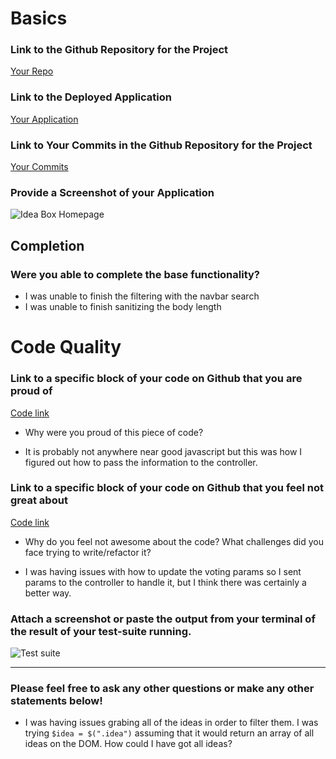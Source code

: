 
# Basics

### Link to the Github Repository for the Project
[Your Repo](https://github.com/Laner12/revenge_of_idea_box)

### Link to the Deployed Application
[Your Application](https://revenge-of-idea-box.herokuapp.com/)

### Link to Your Commits in the Github Repository for the Project
[Your Commits](https://github.com/Laner12/revenge_of_idea_box/commits/master)

### Provide a Screenshot of your Application
![Idea Box Homepage](http://i.imgur.com/6FrjDn3.png)

## Completion

### Were you able to complete the base functionality?

* I was unable to finish the filtering with the navbar search
* I was unable to finish sanitizing the body length

# Code Quality

### Link to a specific block of your code on Github that you are proud of
[Code link](https://github.com/Laner12/revenge_of_idea_box/blob/master/app/assets/javascripts/idea.js#L89-L98)
* Why were you proud of this piece of code?

* It is probably not anywhere near good javascript but this was how I figured out how to pass the information to the controller.

### Link to a specific block of your code on Github that you feel not great about
[Code link](https://github.com/Laner12/revenge_of_idea_box/blob/master/app/controllers/api/v1/ideas_controller.rb#L11-L19)
* Why do you feel not awesome about the code? What challenges did you face trying to write/refactor it?

* I was having issues with how to update the voting params so I sent params to the controller to handle it, but I think there was certainly a better way.

### Attach a screenshot or paste the output from your terminal of the result of your test-suite running.
![Test suite](http://i.imgur.com/r5VWir3.png)

-----

### Please feel free to ask any other questions or make any other statements below!

* I was having issues grabing all of the ideas in order to filter them. I was trying ``` $idea = $(".idea") ``` assuming that it would return an array of all ideas on the DOM. How could I have got all ideas?
